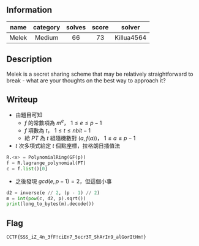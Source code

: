 ## Information
| name  | category | solves | score |   solver   |
|:-----:|:--------:|:------:|:-----:|:----------:|
| Melek |  Medium  |   66   |  73   | Killua4564 |

## Description
Melek is a secret sharing scheme that may be relatively straightforward to break - what are your thoughts on the best way to approach it?

## Writeup
* 由題目可知
  * $f$ 的常數項為 $m ^ e$， $1 \le e \le p - 1$
  * $f$ 項數為 $t$， $1 \le t \le nbit - 1$
  * 給 $PT$ 為 $t$ 組隨機數對 $(a, f(a))$， $1 \le a \le p - 1$
* $t$ 次多項式給定 $t$ 個點座標，拉格朗日插值法
```python
R.<x> = PolynomialRing(GF(p))
f = R.lagrange_polynomial(PT)
c = f.list()[0]
```
* 之後發現 $gcd(e, p - 1) = 2$，但這個小事
```python
d2 = inverse(e // 2, (p - 1) // 2)
m = int(pow(c, d2, p).sqrt())
print(long_to_bytes(m).decode())
```

## Flag
`CCTF{SSS_iZ_4n_3fF!ciEn7_5ecr3T_ShArIn9_alGorItHm!}`
